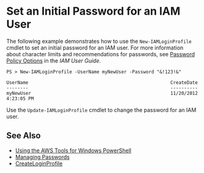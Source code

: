 # Set an Initial Password for an IAM User<a name="pstools-iam-set-pw"></a>

The following example demonstrates how to use the `New-IAMLoginProfile` cmdlet to set an initial password for an IAM user\. For more information about character limits and recommendations for passwords, see [Password Policy Options](https://docs.aws.amazon.com/IAM/latest/UserGuide/id_credentials_passwords_account-policy.html#password-policy-details) in the *IAM User Guide*\.

```
PS > New-IAMLoginProfile -UserName myNewUser -Password "&!123!&"

UserName                                                    CreateDate
--------                                                    ----------
myNewUser                                                   11/20/2012 4:23:05 PM
```

Use the `Update-IAMLoginProfile` cmdlet to change the password for an IAM user\.

## See Also<a name="pstools-seealso-iam-pw"></a>
+  [Using the AWS Tools for Windows PowerShell](pstools-using.md) 
+  [Managing Passwords](https://docs.aws.amazon.com/IAM/latest/UserGuide/Using_ManagingLogins.html) 
+  [CreateLoginProfile](https://docs.aws.amazon.com/IAM/latest/UserGuide/API_CreateLoginProfile.html) 